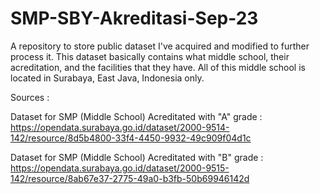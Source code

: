# SMP-SBY-Akreditasi-Sep-23
A repository to store public dataset I've acquired and modified to further process it. This dataset basically contains what middle school, their acreditation, and the facilities that they have. All of this middle school is located in Surabaya, East Java, Indonesia only.

Sources : 

Dataset for SMP (Middle School) Acreditated with "A" grade : https://opendata.surabaya.go.id/dataset/2000-9514-142/resource/8d5b4800-33f4-4450-9932-49c909f04d1c

Dataset for SMP (Middle School) Acreditated with "B" grade : https://opendata.surabaya.go.id/dataset/2000-9515-142/resource/8ab67e37-2775-49a0-b3fb-50b69946142d
